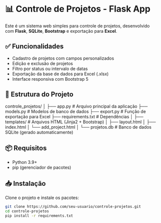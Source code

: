 # 📊 Controle de Projetos - Flask App

Este é um sistema web simples para controle de projetos, desenvolvido com **Flask**, **SQLite**, **Bootstrap** e exportação para **Excel**.

## ✅ Funcionalidades

- Cadastro de projetos com campos personalizados
- Edição e exclusão de projetos
- Filtro por status ou intervalo de datas
- Exportação da base de dados para Excel (.xlsx)
- Interface responsiva com Bootstrap 5

## 🧱 Estrutura do Projeto

controle_projetos/ │ ├── app.py # Arquivo principal da aplicação ├── models.py # Modelos de banco de dados ├── export.py # Função de exportação para Excel ├── requirements.txt # Dependências │ ├── templates/ # Arquivos HTML (Jinja2 + Bootstrap) │ ├── layout.html │ ├── index.html │ └── add_project.html │ └── projetos.db # Banco de dados SQLite (gerado automaticamente)

## 📦 Requisitos

- Python 3.9+
- pip (gerenciador de pacotes)

## 📥 Instalação

Clone o projeto e instale os pacotes:

```bash
git clone https://github.com/seu-usuario/controle-projetos.git
cd controle-projetos
pip install -r requirements.txt
